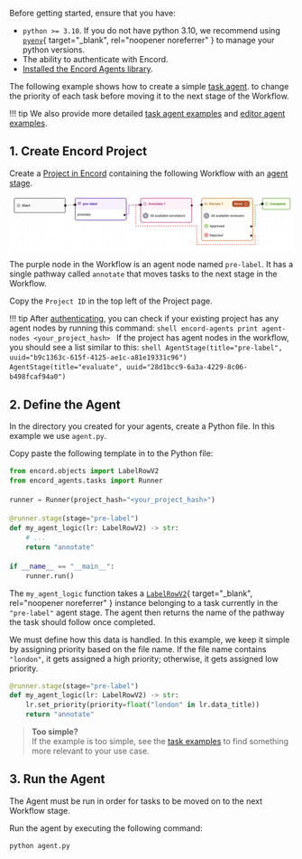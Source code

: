 Before getting started, ensure that you have:

* `python >= 3.10`. If you do not have python 3.10, we recommend using [`pyenv`](https://github.com/pyenv/pyenv){ target="\_blank", rel="noopener noreferrer" } to manage your python versions.
* The ability to authenticate with Encord.
* [Installed the Encord Agents library](docs/installation.md).

The following example shows how to create a simple [task agent](task_agents/index.md).
to change the priority of each task before moving it to the next stage of the Workflow.

!!! tip
    We also provide more detailed [task agent examples](notebooks/task_agent_set_priority.ipynb) and [editor agent examples](editor_agents/examples/index.md).


## 1. Create Encord Project

Create a [Project in Encord](https://docs.encord.com/platform-documentation/Annotate/annotate-projects/annotate-create-projects) containing the following Workflow with an [agent stage](https://docs.encord.com/platform-documentation/Annotate/annotate-projects/annotate-workflows-and-templates#agent).

![Project Workflow](assets/project-workflow.png)

The purple node in the Workflow is an agent node named `pre-label`. It has a single pathway called `annotate` that moves tasks to the next stage in the Workflow.

Copy the `Project ID` in the top left of the Project page.

!!! tip
    After [authenticating](./authentication.md), you can check if your existing project has any agent nodes by running this command:
    ```shell
    encord-agents print agent-nodes <your_project_hash>
    ```
    If the project has agent nodes in the workflow, you should see a list similar to this:
    ```shell
    AgentStage(title="pre-label", uuid="b9c1363c-615f-4125-ae1c-a81e19331c96")
    AgentStage(title="evaluate", uuid="28d1bcc9-6a3a-4229-8c06-b498fcaf94a0")
    ```

## 2. Define the Agent

In the directory you created for your agents, create a Python file. In this example we use `agent.py`.

Copy paste the following template in to the Python file:

```python title="agent.py"
from encord.objects import LabelRowV2
from encord_agents.tasks import Runner

runner = Runner(project_hash="<your_project_hash>")

@runner.stage(stage="pre-label")
def my_agent_logic(lr: LabelRowV2) -> str:
    # ...
    return "annotate"

if __name__ == "__main__":
    runner.run()
```

The `my_agent_logic` function takes a [`LabelRowV2`][lrv2-class]{ target="\_blank", rel="noopener noreferrer" } instance belonging to a task currently in the `"pre-label"` agent stage. The agent then returns the name of the pathway the task should follow once completed.  

We must define how this data is handled. In this example, we keep it simple by assigning priority based on the file name. If the file name contains `"london"`, it gets assigned a high priority; otherwise, it gets assigned low priority.  

```python
@runner.stage(stage="pre-label")
def my_agent_logic(lr: LabelRowV2) -> str:
    lr.set_priority(priority=float("london" in lr.data_title))
    return "annotate"
```

> **Too simple?**  
> If the example is too simple, see the [task examples](task_agents/index.md)
> to find something more relevant to your use case.

## 3. Run the Agent

The Agent must be run in order for tasks to be moved on to the next Workflow stage.

Run the agent by executing the following command:

```shell
python agent.py
```

[docs-workflow-project]: https://docs.encord.com/sdk-documentation/projects-sdk/sdk-workflow-projects#workflow-projects
[docs-workflow-agent]: https://docs.encord.com/platform-documentation/Annotate/annotate-projects/annotate-workflows-and-templates#agent
[docs-create-project]: https://docs.encord.com/platform-documentation/Annotate/annotate-projects/annotate-create-projects
[lrv2-class]: https://docs.encord.com/sdk-documentation/sdk-references/LabelRowV2

